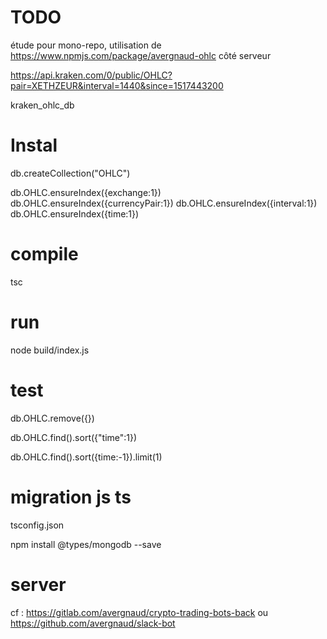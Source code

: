 # TODO

étude pour mono-repo, utilisation de https://www.npmjs.com/package/avergnaud-ohlc côté serveur

https://api.kraken.com/0/public/OHLC?pair=XETHZEUR&interval=1440&since=1517443200

kraken_ohlc_db

# Instal

db.createCollection("OHLC")

db.OHLC.ensureIndex({exchange:1})
db.OHLC.ensureIndex({currencyPair:1})
db.OHLC.ensureIndex({interval:1})
db.OHLC.ensureIndex({time:1})

# compile

tsc

# run 

node build/index.js

# test

db.OHLC.remove({})

db.OHLC.find().sort({"time":1})

db.OHLC.find().sort({time:-1}).limit(1)

# migration js ts

tsconfig.json

npm install @types/mongodb --save

# server

cf :
https://gitlab.com/avergnaud/crypto-trading-bots-back
ou
https://github.com/avergnaud/slack-bot